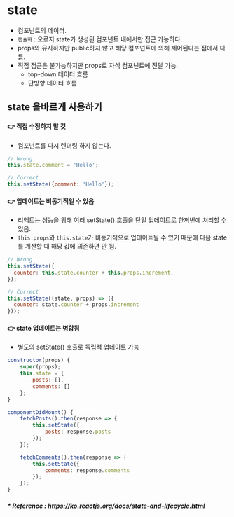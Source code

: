 # state
- 컴포넌트의 데이터.
- `캡슐화` : 오로지 state가 생성된 컴포넌트 내에서만 접근 가능하다.
- props와 유사하지만 public하지 않고 해당 컴포넌트에 의해 제어된다는 점에서 다름.
- 직접 접근은 불가능하지만 props로 자식 컴포넌트에 전달 가능.
   - top-down 데이터 흐름
   - 단방향 데이터 흐름

## state 올바르게 사용하기
#### 👉 직접 수정하지 말 것
- 컴포넌트를 다시 렌더링 하지 않는다.
```javascript
// Wrong
this.state.comment = 'Hello';

// Correct
this.setState({comment: 'Hello'});
```

#### 👉 업데이트는 비동기적일 수 있음
- 리액트는 성능을 위해 여러 setState() 호출을 단일 업데이트로 한꺼번에 처리할 수 있음.
- `this.props`와 `this.state`가 비동기적으로 업데이트될 수 있기 때문에 
다음 state를 계산할 때 해당 값에 의존하면 안 됨.
```javascript
// Wrong
this.setState({
  counter: this.state.counter + this.props.increment,
});

// Correct
this.setState((state, props) => ({
  counter: state.counter + props.increment
}));
```

#### 👉 state 업데이트는 병합됨
- 별도의 setState() 호출로 독립적 업데이트 가능

```javascript
constructor(props) {
    super(props);
    this.state = {
        posts: [],
        comments: []
    };
}

componentDidMount() {
    fetchPosts().then(response => {
        this.setState({
            posts: response.posts
        });
    });

    fetchComments().then(response => {
        this.setState({
            comments: response.comments
        });
    });
}
```

##### * Reference : https://ko.reactjs.org/docs/state-and-lifecycle.html
